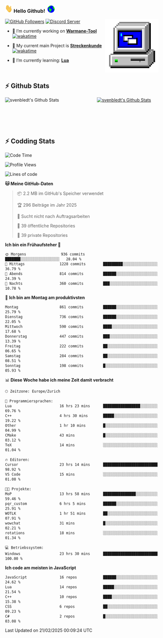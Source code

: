### <img src="https://github.com/svenbledt/svenbledt/blob/main/Assets/Hi.gif" height="28" width="24"> **Hello Github!** &nbsp;<img src="https://github.com/svenbledt/svenbledt/blob/main/Assets/Earth.gif" height="24" width="24">
[![GitHub Followers](https://img.shields.io/github/followers/svenbledt?label=Follow&style=flat-squaree&logo=github&labelColor=black&color=black&cacheSeconds=5)](https://github.com/svenbledt)
[![Discord Server](https://img.shields.io/discord/443405445831327754?style=flat-squeree&logo=discord&logoColor=white&label=Trojan%20Rotations%20Server&labelColor=black&color=gray&cacheSeconds=3650)](https://discord.gg/c6GZKjVhxw)
<img align="right" alt="PC GIF" src="https://github.com/svenbledt/svenbledt/blob/main/Assets/PC.gif" width="175" />

<p>

 - 🔭 I’m currently working on **[Warmane-Tool](https://github.com/svenbledt/Warmane-Bot)** [![wakatime](https://wakatime.com/badge/user/eb1cebc0-6a00-4f39-ab37-6770a4331515/project/b1c02622-6489-4920-898c-6e91c5bba727.svg)](https://wakatime.com/badge/user/eb1cebc0-6a00-4f39-ab37-6770a4331515/project/b1c02622-6489-4920-898c-6e91c5bba727)
 - 🔭 My current main Project is **[Streckenkunde](https://github.com/Streckenkunde)** [![wakatime](https://wakatime.com/badge/user/eb1cebc0-6a00-4f39-ab37-6770a4331515/project/8c10f4f0-0d09-4e0e-b526-eec4de9936b6.svg)](https://wakatime.com/badge/user/eb1cebc0-6a00-4f39-ab37-6770a4331515/project/8c10f4f0-0d09-4e0e-b526-eec4de9936b6)

 - 🌱 I’m currently learning: **[Lua](https://www.lua.org/)**
 
</p>

<br>

## :zap: Github Stats

<a href="https://github.com/svenbledt">
  <img align="left" src="https://github-readme-stats.vercel.app/api?username=svenbledt&show_icons=true&title_color=c9d1d9&icon_color=58a6da&text_color=c9d1d9&bg_color=0d1117&hide=issues" alt="svenbledt's Github Stats" width="60%">
 </a>
 <a href="https://github.com/svenbledt">
 <img src="https://github-readme-stats.vercel.app/api/top-langs/?username=svenbledt&show_icons=true&title_color=c9d1d9&icon_color=58a6da&text_color=c9d1d9&bg_color=0d1117" alt="svenbledt's Github Stats" width="35%">
 </a>

<br> <br> <br> <br> 
## :zap: Codding Stats

<!--START_SECTION:waka-->
![Code Time](http://img.shields.io/badge/Code%20Time-480%20hrs%2018%20mins-blue)

![Profile Views](http://img.shields.io/badge/Profilansichten-5-blue)

![Lines of code](https://img.shields.io/badge/Seit%20Hallo%20Welt%20habe%20ich%20geschrieben-29.3%20million%20Codezeilen-blue)

**🐱 Meine GitHub-Daten** 

> 📦 2.2 MB im GitHub's Speicher verwendet 
 > 
> 🏆 296 Beiträge im Jahr 2025
 > 
> 🚫 Sucht nicht nach Auftragsarbeiten
 > 
> 📜 39 öffentliche Repositories 
 > 
> 🔑 39 private Repositories 
 > 
**Ich bin ein Frühaufsteher 🐤** 

```text
🌞 Morgens                936 commits         ███████░░░░░░░░░░░░░░░░░░   28.04 % 
🌆 Mittags                1228 commits        █████████░░░░░░░░░░░░░░░░   36.79 % 
🌃 Abends                 814 commits         ██████░░░░░░░░░░░░░░░░░░░   24.39 % 
🌙 Nachts                 360 commits         ███░░░░░░░░░░░░░░░░░░░░░░   10.78 % 
```
📅 **Ich bin am Montag am produktivsten** 

```text
Montag                   861 commits         ██████░░░░░░░░░░░░░░░░░░░   25.79 % 
Dienstag                 736 commits         ██████░░░░░░░░░░░░░░░░░░░   22.05 % 
Mittwoch                 590 commits         ████░░░░░░░░░░░░░░░░░░░░░   17.68 % 
Donnerstag               447 commits         ███░░░░░░░░░░░░░░░░░░░░░░   13.39 % 
Freitag                  222 commits         ██░░░░░░░░░░░░░░░░░░░░░░░   06.65 % 
Samstag                  284 commits         ██░░░░░░░░░░░░░░░░░░░░░░░   08.51 % 
Sonntag                  198 commits         █░░░░░░░░░░░░░░░░░░░░░░░░   05.93 % 
```


📊 **Diese Woche habe ich meine Zeit damit verbracht** 

```text
🕑︎ Zeitzone: Europe/Zurich

💬 Programmiersprachen: 
Lua                      16 hrs 23 mins      █████████████████░░░░░░░░   69.76 % 
C++                      4 hrs 30 mins       █████░░░░░░░░░░░░░░░░░░░░   19.22 % 
Other                    1 hr 10 mins        █░░░░░░░░░░░░░░░░░░░░░░░░   04.99 % 
CMake                    43 mins             █░░░░░░░░░░░░░░░░░░░░░░░░   03.12 % 
TeX                      14 mins             ░░░░░░░░░░░░░░░░░░░░░░░░░   01.04 % 

🔥 Editoren: 
Cursor                   23 hrs 14 mins      █████████████████████████   98.92 % 
VS Code                  15 mins             ░░░░░░░░░░░░░░░░░░░░░░░░░   01.08 % 

🐱‍💻 Projekte: 
MoP                      13 hrs 58 mins      ███████████████░░░░░░░░░░   59.46 % 
pqr_custom               6 hrs 5 mins        ██████░░░░░░░░░░░░░░░░░░░   25.91 % 
WOTLK                    1 hr 51 mins        ██░░░░░░░░░░░░░░░░░░░░░░░   07.91 % 
wowchat                  31 mins             █░░░░░░░░░░░░░░░░░░░░░░░░   02.21 % 
rotations                18 mins             ░░░░░░░░░░░░░░░░░░░░░░░░░   01.34 % 

💻 Betriebssystem: 
Windows                  23 hrs 30 mins      █████████████████████████   100.00 % 
```

**Ich code am meisten in JavaScript** 

```text
JavaScript               16 repos            ██████░░░░░░░░░░░░░░░░░░░   24.62 % 
Lua                      14 repos            █████░░░░░░░░░░░░░░░░░░░░   21.54 % 
C++                      10 repos            ████░░░░░░░░░░░░░░░░░░░░░   15.38 % 
CSS                      6 repos             ██░░░░░░░░░░░░░░░░░░░░░░░   09.23 % 
C#                       2 repos             █░░░░░░░░░░░░░░░░░░░░░░░░   03.08 % 
```




 Last Updated on 21/02/2025 00:09:24 UTC
<!--END_SECTION:waka-->
